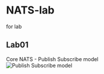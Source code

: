 # NATS-lab

for lab

## Lab01

Core NATS - Publish Subscribe model  
![Publish Subscribe model ](https://683899388-files.gitbook.io/~/files/v0/b/gitbook-x-prod.appspot.com/o/spaces%2F-LqMYcZML1bsXrN3Ezg0%2Fuploads%2Fgit-blob-22d59af386038cc2717176561ffc95c63c295926%2Fpubsub.svg?alt=media)




